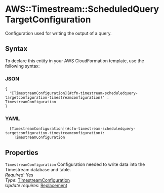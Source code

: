 # AWS::Timestream::ScheduledQuery TargetConfiguration<a name="aws-properties-timestream-scheduledquery-targetconfiguration"></a>

Configuration used for writing the output of a query\.

## Syntax<a name="aws-properties-timestream-scheduledquery-targetconfiguration-syntax"></a>

To declare this entity in your AWS CloudFormation template, use the following syntax:

### JSON<a name="aws-properties-timestream-scheduledquery-targetconfiguration-syntax.json"></a>

```
{
  "[TimestreamConfiguration](#cfn-timestream-scheduledquery-targetconfiguration-timestreamconfiguration)" : TimestreamConfiguration
}
```

### YAML<a name="aws-properties-timestream-scheduledquery-targetconfiguration-syntax.yaml"></a>

```
  [TimestreamConfiguration](#cfn-timestream-scheduledquery-targetconfiguration-timestreamconfiguration): 
    TimestreamConfiguration
```

## Properties<a name="aws-properties-timestream-scheduledquery-targetconfiguration-properties"></a>

`TimestreamConfiguration`  <a name="cfn-timestream-scheduledquery-targetconfiguration-timestreamconfiguration"></a>
Configuration needed to write data into the Timestream database and table\.  
*Required*: Yes  
*Type*: [TimestreamConfiguration](aws-properties-timestream-scheduledquery-timestreamconfiguration.md)  
*Update requires*: [Replacement](https://docs.aws.amazon.com/AWSCloudFormation/latest/UserGuide/using-cfn-updating-stacks-update-behaviors.html#update-replacement)
